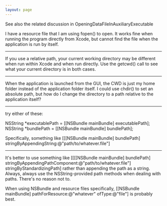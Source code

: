 ```yaml
---
layout: page
---
```


See also the related discussion in OpeningDataFileInAuxiliaryExecutable

I have a resource file that I am using fopen() to open.
It works fine when running the program directly from  Xcode, but cannot find the file when the application is run by itself.

----

If you use a relative path, your current working directory may be different when run within Xcode and when run directly.  Use the getcwd() call to see what your current directory is in both cases.

----

When the application is launched from the GUI, the CWD is just my home folder instead of the application folder itself. I could use chdir() to set an absolute path, but how do I change the directory to a path relative to the application itself? 

----

try either of these:

    

NSString *executablePath = [[NSBundle mainBundle] executablePath];
NSString *bundlePath = [[NSBundle mainBundle] bundlePath];



Specifically, something like     [[[NSBundle mainBundle] bundlePath] stringByAppendingString:@"path/to/whatever.file"]

----

It's better to use something like     [[[[NSBundle mainBundle] bundlePath] stringByAppendingPathComponent:@"path/to/whatever.file"] stringByStandardizingPath] rather than appending the path as a string. Always, always use the NSString-provided path methods when dealing with paths. There's no reason not to.

When using NSBundle and resource files specifically,     [[NSBundle mainBundle] pathForResource:@"whatever" ofType:@"file"] is probably best.
